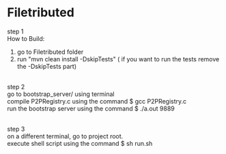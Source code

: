
# Filetributed
step 1 <br />
How to Build:<br />
1. go to Filetributed folder<br />
2. run "mvn clean install -DskipTests" ( if you want to run the tests remove the -DskipTests part)<br /><br />

step 2<br />
 go to bootstrap_server/ using terminal<br />
 compile P2PRegistry.c using the command $ gcc P2PRegistry.c<br />
 run the bootstrap server using the command $ ./a.out 9889<br /><br />

step 3<br />
  on a different terminal, go to project root.<br />
  execute shell script using the command $ sh run.sh<br />


